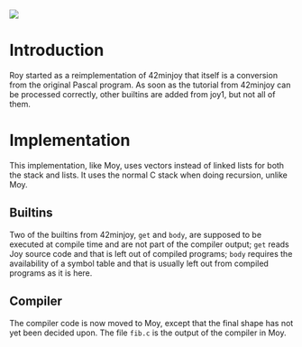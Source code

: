  ![](Wynn.PNG)
==============

Introduction
============

Roy started as a reimplementation of 42minjoy that itself is a conversion from
the original Pascal program. As soon as the tutorial from 42minjoy can be
processed correctly, other builtins are added from joy1, but not all of them.

Implementation
==============

This implementation, like Moy, uses vectors instead of linked lists for both the
stack and lists. It uses the normal C stack when doing recursion, unlike Moy.

Builtins
--------

Two of the builtins from 42minjoy, `get` and `body`, are supposed to be
executed at compile time and are not part of the compiler output; `get` reads
Joy source code and that is left out of compiled programs; `body` requires the
availability of a symbol table and that is usually left out from compiled
programs as it is here.

Compiler
--------

The compiler code is now moved to Moy, except that the final shape has not
yet been decided upon. The file `fib.c` is the output of the compiler in Moy.
